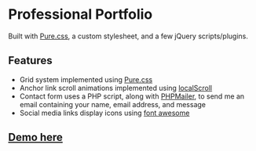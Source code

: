 # Professional Portfolio

Built with [Pure.css](http://purecss.io), a custom stylesheet, and a few jQuery scripts/plugins.

## Features
* Grid system implemented using [Pure.css](http://purecss.io)
* Anchor link scroll animations implemented using [localScroll](https://github.com/flesler/jquery.localScroll)
* Contact form uses a PHP script, along with [PHPMailer](https://github.com/PHPMailer/PHPMailer), to send me an email containing your name, email address, and message
* Social media links display icons using [font awesome](https://fortawesome.github.io/Font-Awesome/)

## [Demo here](http://kdavidmoore.com)